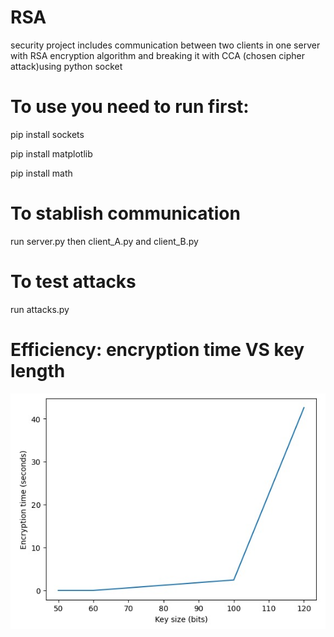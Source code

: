 # RSA
security project includes communication between two clients in one server with RSA encryption algorithm and breaking it with CCA (chosen cipher attack)using python socket

# To use you need to run first:
pip install sockets

pip install matplotlib

pip install math

# To stablish communication 
run server.py then client_A.py and client_B.py

# To test attacks 
run attacks.py

# Efficiency: encryption time VS key length
![image](https://github.com/karimsaqer/RSA_python/blob/main/time.jpg)

